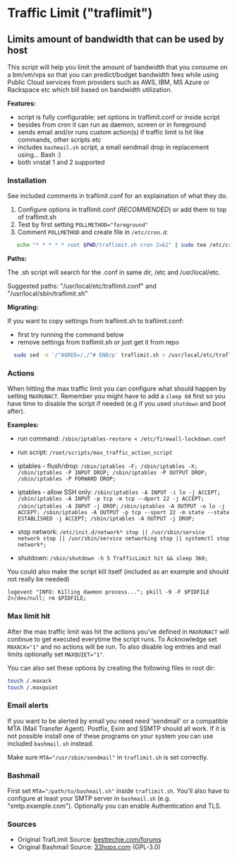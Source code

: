 # Traffic Limit ("traflimit")

## Limits amount of bandwidth that can be used by host

This script will help you limit the amount of bandwidth that you consume on a bm/vm/vps so that you can predict/budget bandwidth fees while using Public Cloud services from providers such as AWS, IBM, MS Azure or Rackspace etc which bill based on bandwidth utilization.

**Features:**

- script is fully configurable: set options in traflimit.conf or inside script
- besides from cron it can run as daemon, screen or in foreground
- sends email and/or runs custom action(s) if traffic limit is hit like commands, other scripts etc
- includes `bashmail.sh` script, a small sendmail drop in replacement using... Bash :)
- both vnstat 1 and 2 supported

### Installation

See included comments in traflimit.conf for an explaination of what they do.

1) Configure options in traflimit.conf (*RECOMMENDED*) or add them to top of traflimit.sh
2) Test by first setting `POLLMETHOD="foreground"`
3) Comment `POLLMETHOD` and create file in `/etc/cron.d`:

``` bash
   echo "* * * * * root $PWD/traflimit.sh cron 2>&1" | sudo tee /etc/cron.d/traflimit
```

**Paths:**

The .sh script will search for the .conf in same dir, /etc and /usr/local/etc.

Suggested paths: "/usr/local/etc/traflimit.conf" and "/usr/local/sbin/traflimit.sh"

**Migrating:**

If you want to copy settings from traflimit.sh to traflimit.conf:

- first try running the command below 
- remove settings from traflimit.sh or just get it from repo

``` bash
  sudo sed -n '/^AGREE=/,/^# END/p' traflimit.sh > /usr/local/etc/traflimit.conf`
```

### Actions

When hitting the max traffic limit you can configure what should happen by setting `MAXRUNACT`. Remember you might have to add a `sleep 60` first so you have time to disable the script if needed (e.g if you used `shutdown` and boot after).

**Examples:**

- run command: `/sbin/iptables-restore < /etc/firewall-lockdown.conf`

- run script: `/root/scripts/max_traffic_action_script`

- iptables - flush/drop: `/sbin/iptables -F; /sbin/iptables -X; /sbin/iptables -P INPUT DROP; /sbin/iptables -P OUTPUT DROP; /sbin/iptables -P FORWARD DROP;`

- iptables - allow SSH only: `/sbin/iptables -A INPUT -i lo -j ACCEPT; /sbin/iptables -A INPUT -p tcp -m tcp --dport 22 -j ACCEPT; /sbin/iptables -A INPUT -j DROP;` `/sbin/iptables -A OUTPUT -o lo -j ACCEPT; /sbin/iptables -A OUTPUT -p tcp --sport 22 -m state --state ESTABLISHED -j ACCEPT; /sbin/iptables -A OUTPUT -j DROP;`

- stop network: `/etc/init.d/network* stop || /usr/sbin/service network stop || /usr/sbin/service networking stop || systemctl stop network*;`

- shutdown: `/sbin/shutdown -h 5 TrafficLimit hit && sleep 360;`

You could also make the script kill itself (included as an example and should not really be needed)

`logevent "INFO: Killing daemon process..."; pkill -9 -F $PIDFILE 2>/dev/null; rm $PIDFILE;`

### Max limit hit

After the max traffic limit was hit the actions you've defined in `MAXRUNACT` will continue to get executed everytime the script runs. To Acknowledge set `MAXACK="1"` and no actions will be run. To also disable log entries and mail limits optionally set `MAXQUIET="1"`.

You can also set these options by creating the following files in root dir:

``` bash
touch /.maxack
touch /.maxquiet
```

### Email alerts

If you want to be alerted by email you need need 'sendmail' or a compatible MTA (Mail Transfer Agent).
Postfix, Exim and SSMTP should all work. If it is not possible install one of these programs on your system you can use included `bashmail.sh` instead.

Make sure `MTA="/usr/sbin/sendmail"` in `traflimit.sh` is set correctly.

### Bashmail

First set `MTA="/path/to/bashmail.sh"` inside `traflimit.sh`. You'll also have to configure at least your SMTP server in `bashmail.sh` (e.g. "smtp.example.com"). Optionally you can enable Authentication and TLS.

### Sources

- Original TrafLimit Source: [besttechie.com/forums](https://www.besttechie.com/forums/topic/33745-linux-bandwidth-monitoring-script/)
- Original Bashmail Source: [33hops.com](https://33hops.com/send-email-from-bash-shell.html) (GPL-3.0)
